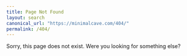 ```yaml
---
title: Page Not Found
layout: search
canonical_url: "https://minimalcave.com/404/"
permalink: /404/
---
```

Sorry, this page does not exist.
Were you looking for something else?